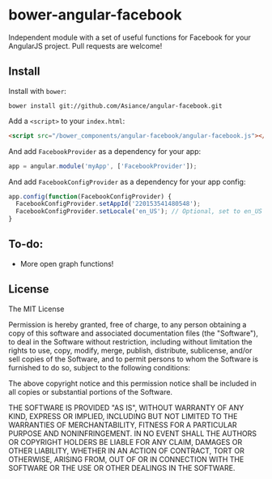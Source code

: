 bower-angular-facebook
======================

Independent module with a set of useful functions for Facebook for your AngularJS project.
Pull requests are welcome!

## Install

Install with `bower`:

```shell
bower install git://github.com/Asiance/angular-facebook.git
```

Add a `<script>` to your `index.html`:

```html
<script src="/bower_components/angular-facebook/angular-facebook.js"></script>
```

And add `FacebookProvider` as a dependency for your app:

```javascript
app = angular.module('myApp', ['FacebookProvider']);
```

And add `FacebookConfigProvider` as a dependency for your app config:

```javascript
app.config(function(FacebookConfigProvider) {
  FacebookConfigProvider.setAppId('220153541480548');
  FacebookConfigProvider.setLocale('en_US'); // Optional, set to en_US by default
}
```

## To-do:
* More open graph functions!

## License

The MIT License

Permission is hereby granted, free of charge, to any person obtaining a copy
of this software and associated documentation files (the "Software"), to deal
in the Software without restriction, including without limitation the rights
to use, copy, modify, merge, publish, distribute, sublicense, and/or sell
copies of the Software, and to permit persons to whom the Software is
furnished to do so, subject to the following conditions:

The above copyright notice and this permission notice shall be included in
all copies or substantial portions of the Software.

THE SOFTWARE IS PROVIDED "AS IS", WITHOUT WARRANTY OF ANY KIND, EXPRESS OR
IMPLIED, INCLUDING BUT NOT LIMITED TO THE WARRANTIES OF MERCHANTABILITY,
FITNESS FOR A PARTICULAR PURPOSE AND NONINFRINGEMENT. IN NO EVENT SHALL THE
AUTHORS OR COPYRIGHT HOLDERS BE LIABLE FOR ANY CLAIM, DAMAGES OR OTHER
LIABILITY, WHETHER IN AN ACTION OF CONTRACT, TORT OR OTHERWISE, ARISING FROM,
OUT OF OR IN CONNECTION WITH THE SOFTWARE OR THE USE OR OTHER DEALINGS IN
THE SOFTWARE.
